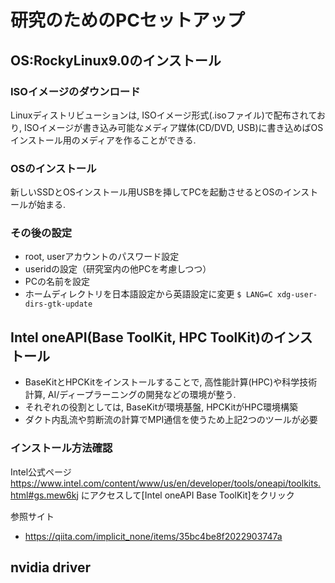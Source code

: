 # 研究のためのPCセットアップ

## OS:RockyLinux9.0のインストール
### ISOイメージのダウンロード
Linuxディストリビューションは, ISOイメージ形式(.isoファイル)で配布されており, ISOイメージが書き込み可能なメディア媒体(CD/DVD, USB)に書き込めばOSインストール用のメディアを作ることができる.
###  OSのインストール
新しいSSDとOSインストール用USBを挿してPCを起動させるとOSのインストールが始まる.

### その後の設定
- root, userアカウントのパスワード設定
- useridの設定（研究室内の他PCを考慮しつつ）
- PCの名前を設定
- ホームディレクトリを日本語設定から英語設定に変更 ``$ LANG=C xdg-user-dirs-gtk-update``


## Intel oneAPI(Base ToolKit, HPC ToolKit)のインストール
- BaseKitとHPCKitをインストールすることで, 高性能計算(HPC)や科学技術計算, AI/ディープラーニングの開発などの環境が整う.
- それぞれの役割としては, BaseKitが環境基盤, HPCKitがHPC環境構築
- ダクト内乱流や剪断流の計算でMPI通信を使うため上記2つのツールが必要

### インストール方法確認
Intel公式ページ
https://www.intel.com/content/www/us/en/developer/tools/oneapi/toolkits.html#gs.mew6kj
にアクセスして[Intel oneAPI Base ToolKit]をクリック

参照サイト
- https://qiita.com/implicit_none/items/35bc4be8f2022903747a


## nvidia driver

